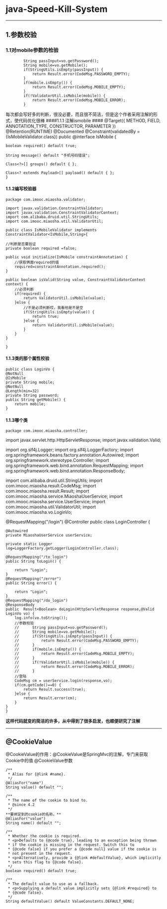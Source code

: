 # java-Speed-Kill-System
----------
## 1.参数校验  ##

### 1.1对mobile参数的检验 ###
			String passInput=vo.getPassword();
			String mobile=vo.getMobile();
			if(StringUtils.isEmpty(passInput)) {
				return Result.error(CodeMsg.PASSWORD_EMPTY);
			}
			if(mobile.isEmpty()) {
				return Result.error(CodeMsg.MOBILE_EMPTY);
			}
			if(!ValidatorUtil.isMobile(mobile)) {
				return Result.error(CodeMsg.MOBILE_ERROR);
			}
每次都会写好多的判断，很没必要，而且很不简洁，但是这个作者采用注解的形式，使代码优化很棒
####1.1.1 注解ismobile ####
	@Target({ METHOD, FIELD, ANNOTATION_TYPE, CONSTRUCTOR, PARAMETER })
	@Retention(RUNTIME)
	@Documented
	@Constraint(validatedBy = {IsMobileValidator.class})
	public @interface IsMobile {
		
	boolean required() default true;
	
	String message() default "手机号码错误";

	Class<?>[] groups() default { };

	Class<? extends Payload>[] payload() default { };
	}
#### 1.1.2编写校验器 ####
	package com.imooc.miaosha.validator;

	import javax.validation.ConstraintValidator;
	import javax.validation.ConstraintValidatorContext;
	import com.alibaba.druid.util.StringUtils;
	import com.imooc.miaosha.util.ValidatorUtil;
	
	public class IsMobileValidator implements ConstraintValidator<IsMobile,String>{
	
	//判断是否要验证
	private boolean required =false;
	
	public void initialize(IsMobile constraintAnnotation) {
		//获取俩面required的值
		required=constraintAnnotation.required();
	}

	public boolean isValid(String value, ConstraintValidatorContext context) {
		//必须判断
		if(required) {
			return ValidatorUtil.isMobile(value);
		}else {
			//不是必须判断哎，我看他是不是空
			if(StringUtils.isEmpty(value)) {
				return true;
			}else {
				return ValidatorUtil.isMobile(value);
			}
		}
	}

	}


 #### 1.1.3类的那个属性校验 ####

	public class LoginVo {
	@NotNull
	@IsMobile
	private String mobile;
	@NotNull
	@Length(min=32)
	private String password;
	public String getMobile() {
		return mobile;
	}
 #### 1.1.3哪个类 ####
    package com.imooc.miaosha.controller;
import javax.servlet.http.HttpServletResponse;
import javax.validation.Valid;

import org.slf4j.Logger;
import org.slf4j.LoggerFactory;
import org.springframework.beans.factory.annotation.Autowired;
import org.springframework.stereotype.Controller;
import org.springframework.web.bind.annotation.RequestMapping;
import org.springframework.web.bind.annotation.ResponseBody;

import com.alibaba.druid.util.StringUtils;
import com.imooc.miaosha.result.CodeMsg;
import com.imooc.miaosha.result.Result;
import com.imooc.miaosha.service.MiaoshaUserService;
import com.imooc.miaosha.service.UserService;
import com.imooc.miaosha.util.ValidatorUtil;
import com.imooc.miaosha.vo.LoginVo;


@RequestMapping("/login")
@Controller
public class LoginController {
	
	@Autowired
	private MiaoshaUserService userService;
	
	private static Logger log=LoggerFactory.getLogger(LoginController.class);
	
	@RequestMapping("/to_login")
	public String toLogin() {
		
		return "Login";
	}
	@RequestMapping("/error")
	public String error() {
		
		return "Login";
	}
	@RequestMapping("/do_login")
	@ResponseBody
	public  Result<Boolean> doLogin(HttpServletResponse response,@Valid LoginVo vo) {
		log.info(vo.toString());
		//参数校验
		//		String passInput=vo.getPassword();
		//		String mobile=vo.getMobile();
		//		if(StringUtils.isEmpty(passInput)) {
		//			return Result.error(CodeMsg.PASSWORD_EMPTY);
		//		}
		//		if(mobile.isEmpty()) {
		//			return Result.error(CodeMsg.MOBILE_EMPTY);
		//		}
		//		if(!ValidatorUtil.isMobile(mobile)) {
		//			return Result.error(CodeMsg.MOBILE_ERROR);
		//		}
		//登陆
		CodeMsg cm = userService.login(response,vo);
		if(cm.getCode()==0) {
			return Result.success(true);
		}else {
			return Result.error(cm);
		}
	}
	}
**这样代码就变的简洁的许多，从中得到了很多启发，也顺便研究了注解**
****
## @CookieValue ##
 @CookieValue的作用：@CookieValue是SpringMvc的注解，专门来获取Cookie中的值
 @CookieValue参数
    

   	/**
	 * Alias for {@link #name}.
	 */
	@AliasFor("name")
	String value() default "";
	
	/**
	 * The name of the cookie to bind to.
	 * @since 4.2
	 */
	**要绑定到的cookie的名称。**
	@AliasFor("value")
	String name() default "";

	/**
	 * Whether the cookie is required.
	 * <p>Defaults to {@code true}, leading to an exception being thrown
	 * if the cookie is missing in the request. Switch this to
	 * {@code false} if you prefer a {@code null} value if the cookie is
	 * not present in the request.
	 * <p>Alternatively, provide a {@link #defaultValue}, which implicitly
	 * sets this flag to {@code false}.
	 */
	boolean required() default true;

	/**
	 * The default value to use as a fallback.
	 * <p>Supplying a default value implicitly sets {@link #required} to
	 * {@code false}.
	 */
	String defaultValue() default ValueConstants.DEFAULT_NONE;
	

